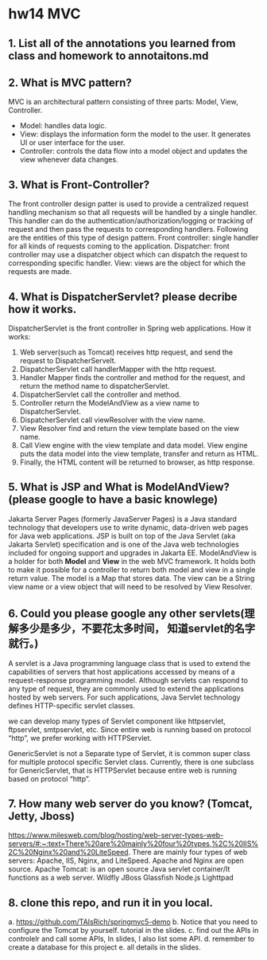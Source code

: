 # hw14 MVC
## 1. List all of the annotations you learned from class and homework to annotaitons.md
## 2. What is MVC pattern?
MVC is an architectural pattern consisting of three parts: Model, View, Controller.
- Model: handles data logic.
- View: displays the information form the model to the user. It generates UI or user interface for the user.
- Controller: controls the data flow into a model object and updates the view whenever data changes.

## 3. What is Front-Controller?
The front controller design patter is used to provide a centralized request handling mechanism so that all 
requests will be handled by a single handler. This handler can do the authentication/authorization/logging or tracking
of request and then pass the requests to corresponding handlers. Following are the entities of this type of 
design pattern.
Front controller: single handler for all kinds of requests coming to the application.
Dispatcher: front controller may use a dispatcher object which can dispatch the request to corresponding specific handler.
View: views are the object for which the requests are made.

## 4. What is DispatcherServlet? please decribe how it works.

DispatcherServlet is the front controller in Spring web applications.
How it works:
1. Web server(such as Tomcat) receives http request, and send the request to DispatcherServelt.
2. DispatcherServlet call handlerMapper with the http request.
3. Handler Mapper finds the controller and method for the request, and return the method name to dispatcherServlet.
4. DispatcherServlet call the controller and method.
5. Controller return the ModelAndView as a view name to DispatcherServlet.
6. DispatcherServlet  call viewResolver with the view name.
7. View Resolver find and return the view template based on the view name.
8. Call View engine with the view template and data model. View engine puts the data model into the view template, transfer and return as HTML.
9. Finally, the HTML content will be returned to browser, as http response.

## 5. What is JSP and What is ModelAndView?(please google to have a basic knowlege)
Jakarta Server Pages (formerly JavaServer Pages) is a Java standard technology that developers use to write dynamic, data-driven web pages for Java web applications. JSP is built on top of the Java Servlet (aka Jakarta Servlet) specification and is one of the Java web technologies included for ongoing support and upgrades in Jakarta EE.
ModelAndView is a holder for both **Model** and **View** in the web MVC framework. It holds both to make it possible for a controller to return both model and view in a single return value.
The model is a Map that stores data. The view can be a String view name or a view object that will need to be resolved by View Resolver.

## 6. Could you please google any other servlets(理解多少是多少，不要花太多时间， 知道servlet的名字就行。)
A servlet is a Java programming language class that is used to extend the capabilities of servers that host applications accessed by means of a request-response programming model. Although servlets can respond to any type of request, they are commonly used to extend the applications hosted by web servers. For such applications, Java Servlet technology defines HTTP-specific servlet classes.

we can develop many types of Servlet component like httpservlet, ftpservlet, smtpservlet, etc. Since entire web is running based on protocol “http”, we prefer working with HTTPServlet.

GenericServlet is not a Separate type of Servlet, it is common super class for multiple protocol specific Servlet class. Currently, there is one subclass for GenericServlet, that is HTTPServlet because entire web is running based on protocol “http”.

## 7. How many web server do you know? (Tomcat, Jetty, Jboss)
https://www.milesweb.com/blog/hosting/web-server-types-web-servers/#:~:text=There%20are%20mainly%20four%20types,%2C%20IIS%2C%20Nginx%20and%20LiteSpeed.
There are mainly four types of web servers: Apache, IIS, Nginx, and LiteSpeed.
Apache and Nginx are open source.
Apache Tomcat: is an open source Java servlet container/It functions as a web server.
Wildfly
JBoss
Glassfish
Node.js
Lighttpad

## 8. clone this repo, and run it in you local.
   a. https://github.com/TAIsRich/springmvc5-demo
   b. Notice that you need to configure the Tomcat by yourself. tutorial in
   the slides.
   c. find out the APIs in controlelr and call some APIs, In slides, I also list
   some API.
   d. remember to create a database for this project
   e. all details in the slides.

